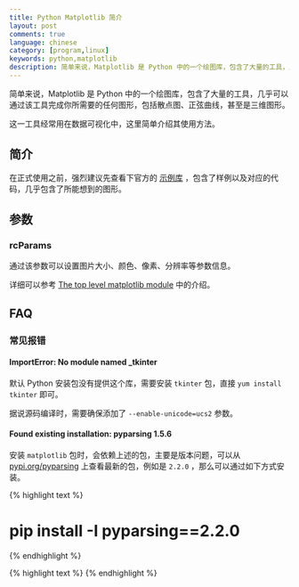 ```yaml
---
title: Python Matplotlib 简介
layout: post
comments: true
language: chinese
category: [program,linux]
keywords: python,matplotlib
description: 简单来说，Matplotlib 是 Python 中的一个绘图库，包含了大量的工具，几乎可以通过该工具完成你所需要的任何图形，包括散点图、正弦曲线，甚至是三维图形。这一工具经常用在数据可视化中，这里简单介绍其使用方法。
---
```


简单来说，Matplotlib 是 Python 中的一个绘图库，包含了大量的工具，几乎可以通过该工具完成你所需要的任何图形，包括散点图、正弦曲线，甚至是三维图形。

这一工具经常用在数据可视化中，这里简单介绍其使用方法。

<!-- more -->

## 简介

在正式使用之前，强烈建议先查看下官方的 [示例库](https://matplotlib.org/gallery.html) ，包含了样例以及对应的代码，几乎包含了所能想到的图形。

<!--
plt.figure() 定义一个图像
plt.plot() 绘制图形
plt.axhline() 绘制水平线
plt.legend() 显示图例
plt.title() 标题
plt.xlabel() X轴标记
plt.ylabel() Y轴标记
-->

## 参数

### rcParams

通过该参数可以设置图片大小、颜色、像素、分辨率等参数信息。

详细可以参考 [The top level matplotlib module](https://matplotlib.org/api/matplotlib_configuration_api.html#matplotlib.RcParams) 中的介绍。

## FAQ

### 常见报错

#### ImportError: No module named _tkinter

默认 Python 安装包没有提供这个库，需要安装 `tkinter` 包，直接 `yum install tkinter` 即可。

据说源码编译时，需要确保添加了 `--enable-unicode=ucs2` 参数。

#### Found existing installation: pyparsing 1.5.6

安装 `matplotlib` 包时，会依赖上述的包，主要是版本问题，可以从 [pypi.org/pyparsing](https://pypi.org/project/pyparsing/) 上查看最新的包，例如是 `2.2.0` ，那么可以通过如下方式安装。

{% highlight text %}
# pip install -I pyparsing==2.2.0
{% endhighlight %}


<!---
http://codingpy.com/article/a-quick-intro-to-matplotlib/
http://python.jobbole.com/87831/
-->



{% highlight text %}
{% endhighlight %}
